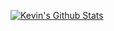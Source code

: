 [![Kevin's Github Stats](https://github-readme-stats.vercel.app/api?username=kevinjl321&show_icons=true&theme=dark)](https://github.com/anuraghazra/github-readme-stats)
